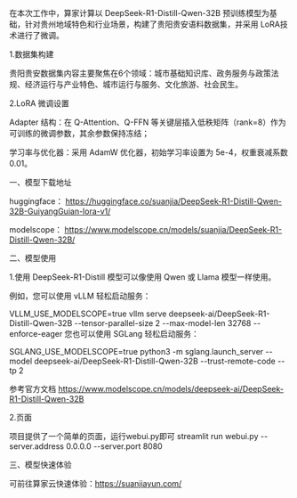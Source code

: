 在本次工作中，算家计算以 DeepSeek-R1-Distill-Qwen-32B 预训练模型为基础，针对贵州地域特色和行业场景，构建了贵阳贵安语料数据集，并采用 LoRA技术进行了微调。

1.数据集构建

贵阳贵安数据集内容主要聚焦在6个领域：城市基础知识库、政务服务与政策法规、经济运行与产业特色、城市运行与服务、文化旅游、社会民生。

2.LoRA 微调设置

Adapter 结构：在 Q-Attention、Q-FFN 等关键层插入低秩矩阵（rank=8）作为可训练的微调参数，其余参数保持冻结；

学习率与优化器：采用 AdamW 优化器，初始学习率设置为 5e-4，权重衰减系数 0.01。




一、模型下载地址 

huggingface：
https://huggingface.co/suanjia/DeepSeek-R1-Distill-Qwen-32B-GuiyangGuian-lora-v1/

modelscope： 
https://www.modelscope.cn/models/suanjia/DeepSeek-R1-Distill-Qwen-32B/

二、模型使用

1.使用
DeepSeek-R1-Distill 模型可以像使用 Qwen 或 Llama 模型一样使用。

例如，您可以使用 vLLM 轻松启动服务：

VLLM_USE_MODELSCOPE=true vllm serve deepseek-ai/DeepSeek-R1-Distill-Qwen-32B --tensor-parallel-size 2 --max-model-len 32768 --enforce-eager
您也可以使用 SGLang 轻松启动服务：

SGLANG_USE_MODELSCOPE=true python3 -m sglang.launch_server --model deepseek-ai/DeepSeek-R1-Distill-Qwen-32B --trust-remote-code --tp 2

参考官方文档 https://www.modelscope.cn/models/deepseek-ai/DeepSeek-R1-Distill-Qwen-32B


2.页面

 项目提供了一个简单的页面，运行webui.py即可 streamlit run webui.py --server.address 0.0.0.0 --server.port 8080

三、模型快速体验

可前往算家云快速体验：https://suanjiayun.com/
